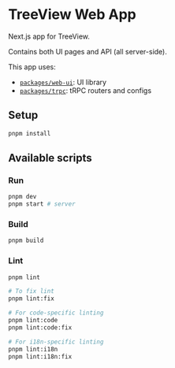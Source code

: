 # TreeView Web App

Next.js app for TreeView.

Contains both UI pages and API (all server-side).

This app uses:

- [`packages/web-ui`](../../packages/web-ui): UI library
- [`packages/trpc`](../../packages/trpc): tRPC routers and configs

## Setup

```bash
pnpm install
```

## Available scripts

### Run

```bash
pnpm dev
pnpm start # server
```

### Build

```bash
pnpm build
```

### Lint

```bash
pnpm lint

# To fix lint
pnpm lint:fix

# For code-specific linting
pnpm lint:code
pnpm lint:code:fix

# For i18n-specific linting
pnpm lint:i18n
pnpm lint:i18n:fix
```
